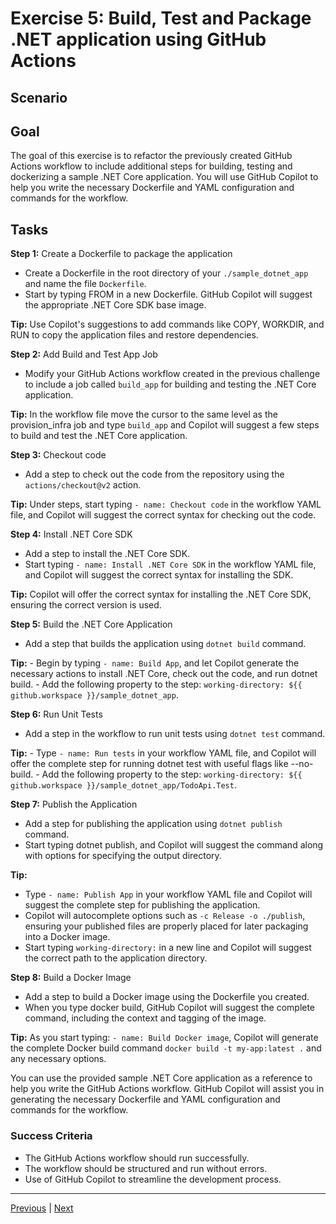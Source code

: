  
# Exercise 5: Build, Test and Package .NET application using GitHub Actions

## Scenario


## Goal

The goal of this exercise is to refactor the previously created GitHub Actions workflow to include additional steps for building, testing and dockerizing a sample .NET Core application. You will use GitHub Copilot to help you write the necessary Dockerfile and YAML configuration and commands for the workflow.

## Tasks


**Step 1:** Create a Dockerfile to package the application

- Create a Dockerfile in the root directory of your `./sample_dotnet_app` and name the file `Dockerfile`.
- Start by typing FROM in a new Dockerfile. GitHub Copilot will suggest the appropriate .NET Core SDK base image.

**Tip:** Use Copilot's suggestions to add commands like COPY, WORKDIR, and RUN to copy the application files and restore dependencies.

**Step 2:** Add Build and Test App Job

- Modify your GitHub Actions workflow created in the previous challenge to include a job called `build_app` for building and testing the .NET Core application.

**Tip:** In the workflow file move the cursor to the same level as the provision_infra job and type `build_app` and Copilot will suggest a few steps to build and test the .NET Core application.

**Step 3:** Checkout code

- Add a step to check out the code from the repository using the `actions/checkout@v2` action.

**Tip:** Under steps, start typing `- name: Checkout code` in the workflow YAML file, and Copilot will suggest the correct syntax for checking out the code.

**Step 4:** Install .NET Core SDK

- Add a step to install the .NET Core SDK.
- Start typing `- name: Install .NET Core SDK` in the workflow YAML file, and Copilot will suggest the correct syntax for installing the SDK.

**Tip:** Copilot will offer the correct syntax for installing the .NET Core SDK, ensuring the correct version is used.

**Step 5:** Build the .NET Core Application

- Add a step that builds the application using `dotnet build` command.

**Tip:** 
    - Begin by typing `- name: Build App`, and let Copilot generate the necessary actions to install .NET Core, check out the code, and run dotnet build.
    - Add the following property to the step: `working-directory: ${{ github.workspace }}/sample_dotnet_app`.

**Step 6:** Run Unit Tests

- Add a step in the workflow to run unit tests using `dotnet test` command.

**Tip:** 
    - Type `- name: Run tests` in your workflow YAML file, and Copilot will offer the complete step for running dotnet test with useful flags like --no-build.
    - Add the following property to the step: `working-directory: ${{ github.workspace }}/sample_dotnet_app/TodoApi.Test`.

**Step 7:** Publish the Application

- Add a step for publishing the application using `dotnet publish` command.
- Start typing dotnet publish, and Copilot will suggest the command along with options for specifying the output directory.

**Tip:** 
- Type `- name: Publish App` in your workflow YAML file and Copilot will suggest the complete step for publishing the application.
- Copilot will autocomplete options such as `-c Release -o ./publish`, ensuring your published files are properly placed for later packaging into a Docker image.
- Start typing `working-directory:` in a new line and Copilot will suggest the correct path to the application directory.

**Step 8:** Build a Docker Image

- Add a step to build a Docker image using the Dockerfile you created.
- When you type docker build, GitHub Copilot will suggest the complete command, including the context and tagging of the image.

**Tip:** As you start typing: `- name: Build Docker image`, Copilot will generate the complete Docker build command `docker build -t my-app:latest .` and any necessary options.

You can use the provided sample .NET Core application as a reference to help you write the GitHub Actions workflow. GitHub Copilot will assist you in generating the necessary Dockerfile and YAML configuration and commands for the workflow.

### Success Criteria

- The GitHub Actions workflow should run successfully.
- The workflow should be structured and run without errors.
- Use of GitHub Copilot to streamline the development process.

---------------
[Previous](./05-CICD.md) | [Next](./06-APIM.md)